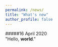 ```yaml
---
permalink: /news/
title: "What's new"
author_profile: false
---
```


#####16 April 2020  
"Hello, **world**."  
